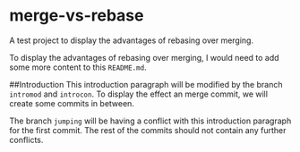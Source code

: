 merge-vs-rebase
===============

A test project to display the advantages of rebasing over merging.

To display the advantages of rebasing over merging, I would need to add some more content to this `README.md`.

##Introduction
This introduction paragraph will be modified by the branch `intromod` and `introcon`. To display the effect an merge 
commit, we will create some commits in between.


The branch `jumping` will be 
having a conflict with this introduction paragraph for the first commit. The rest of the commits should not contain any 
further conflicts.